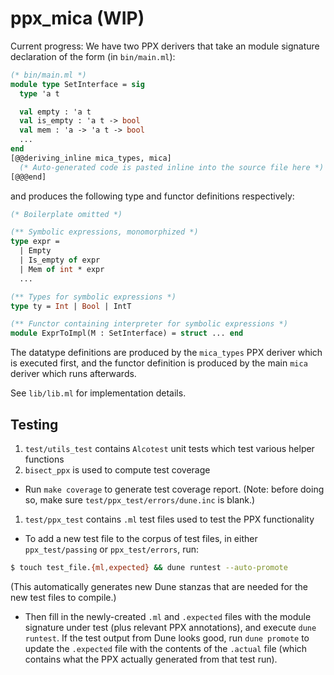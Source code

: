# ppx_mica (WIP)

Current progress:
We have two PPX derivers that take an module signature declaration of the form 
(in `bin/main.ml`):
```ocaml
(* bin/main.ml *)
module type SetInterface = sig
  type 'a t 

  val empty : 'a t
  val is_empty : 'a t -> bool
  val mem : 'a -> 'a t -> bool
  ...
end
[@@deriving_inline mica_types, mica] 
  (* Auto-generated code is pasted inline into the source file here *)
[@@@end]
```
and produces the following type and functor definitions respectively:
```ocaml 
(* Boilerplate omitted *)

(** Symbolic expressions, monomorphized *)
type expr =
  | Empty
  | Is_empty of expr
  | Mem of int * expr
  ...

(** Types for symbolic expressions *)
type ty = Int | Bool | IntT 

(** Functor containing interpreter for symbolic expressions *)
module ExprToImpl(M : SetInterface) = struct ... end 
```
The datatype definitions are produced by the `mica_types` PPX deriver 
which is executed first, and the functor definition is produced by 
the main `mica` deriver which runs afterwards. 

See `lib/lib.ml` for implementation details. 

## Testing 
1. `test/utils_test` contains `Alcotest` unit tests which test various helper functions
2. `bisect_ppx` is used to compute test coverage
- Run `make coverage` to generate test coverage report. 
(Note: before doing so, make sure `test/ppx_test/errors/dune.inc` is blank.)
1. `test/ppx_test` contains `.ml` test files used to test the PPX functionality
- To add a new test file to the corpus of test files, in either `ppx_test/passing` 
or `ppx_test/errors`, run:
```bash
$ touch test_file.{ml,expected} && dune runtest --auto-promote
```
(This automatically generates new Dune stanzas that are needed for 
the new test files to compile.)
- Then fill in the newly-created `.ml` and `.expected` files with the 
module signature under test (plus relevant PPX annotations), 
and execute `dune runtest`. If the test output from Dune looks good, 
run `dune promote` to update the `.expected` file with the contents 
of the `.actual` file (which contains what the PPX actually generated from that test run). 


